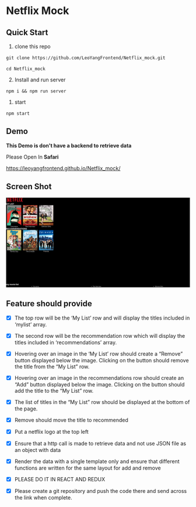 # Netflix Mock

## Quick Start

1. clone this repo

```
git clone https://github.com/LeoYangFrontend/Netflix_mock.git
```

```
cd Netflix_mock
```

2. Install and run server

```
npm i && npm run server
```

1. start

```
npm start
```

## Demo

**This Demo is don't have a backend to retrieve data**

Please Open In **Safari**

https://leoyangfrontend.github.io/Netflix_mock/

## Screen Shot

![ScreenShot](./screenShot.png)

## Feature should provide

-   [x] The top row will be the ‘My List’ row and will display the titles included in ‘mylist’ array.

-   [x] The second row will be the recommendation row which will display the titles included in ‘recommendations’ array.

-   [x] Hovering over an image in the ‘My List’ row should create a “Remove” button displayed below the image. Clicking on the button should remove the title from the “My List” row.

-   [x] Hovering over an image in the recommendations row should create an “Add” button displayed below the image. Clicking on the button should add the title to the “My List” row.

-   [x] The list of titles in the “My List” row should be displayed at the bottom of the page.

-   [x] Remove should move the title to recommended

-   [x] Put a netflix logo at the top left

-   [x] Ensure that a http call is made to retrieve data and not use JSON file as an object with data

-   [x] Render the data with a single template only and ensure that different functions are written for the same layout for add and remove

-   [x] PLEASE DO IT IN REACT AND REDUX

-   [x] Please create a git repository and push the code there and send across the link when complete.
